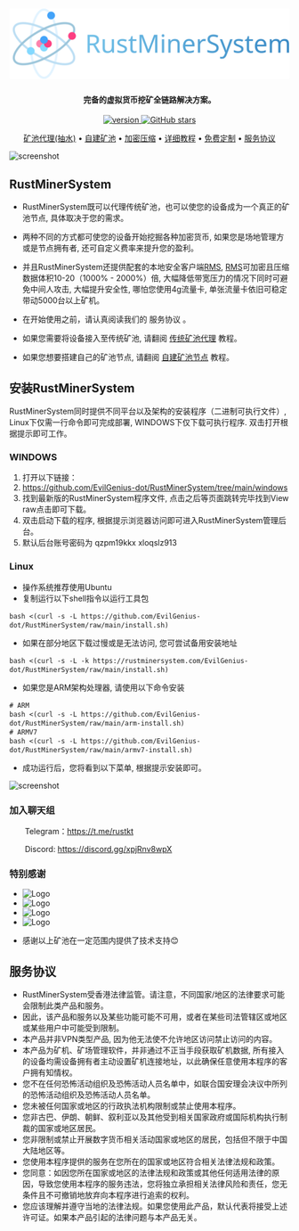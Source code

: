 # ![alt text](https://raw.githubusercontent.com/EvilGenius-dot/RustMinerSystem/refs/heads/main/image/_logo.svg)

<h4 align="center">完备的虚拟货币挖矿全链路解决方案。</h4>

<p align="center">
    <a href="https://github.com/EvilGenius-dot/RustMinerSystem/releases">
    <img src="https://img.shields.io/github/v/tag/EvilGenius-dot/RustMinerSystem?label=version&color" alt="version">
    </a>
    </a>
    <a href="https://github.com/EvilGenius-dot/RustMinerSystem">
    <img src="https://img.shields.io/github/stars/EvilGenius-dot/RustMinerSystem.svg" alt="GitHub stars">
    </a>
</p>

<p align="center">
  <a href="https://rustminersystem.gitbook.io/rustminersystem/chuan-tong-kuang-chi-dai-li/dai-li-chuan-tong-kuang-chi">矿池代理(抽水)</a> •
  <a href="#https://rustminersystem.gitbook.io/rustminersystem/zi-jian-kuang-chi-jie-dian/cheng-wei-kuang-chi-jie-dian">自建矿池</a> •
  <a href="https://github.com/EvilGenius-dot/RMS">加密压缩</a> •
  <a href="https://rustminersystem.gitbook.io/rustminersystem">详细教程</a> •
  <a href="https://rustminersystem.gitbook.io/rustminersystem/guan-yu/lian-xi-wo-men">免费定制</a> •
  <a href="https://rustminersystem.gitbook.io/rustminersystem/guan-yu/fu-wu-xie-yi">服务协议</a>
</p>

![screenshot](https://raw.githubusercontent.com/EvilGenius-dot/RustMinerSystem/main/image/review.gif)

## RustMinerSystem

- RustMinerSystem既可以代理传统矿池，也可以使您的设备成为一个真正的矿池节点, 具体取决于您的需求。

- 两种不同的方式都可使您的设备开始挖掘各种加密货币,  如果您是场地管理方或是节点拥有者, 还可自定义费率来提升您的盈利。

- 并且RustMinerSystem还提供配套的本地安全客户端[RMS](https://github.com/EvilGenius-dot/RMS), [RMS](https://github.com/EvilGenius-dot/RMS)可加密且压缩数据体积10-20（1000% - 2000%）倍, 大幅降低带宽压力的情况下同时可避免中间人攻击, 大幅提升安全性, 哪怕您使用4g流量卡, 单张流量卡依旧可稳定带动5000台以上矿机。

- 在开始使用之前，请认真阅读我们的 服务协议 。

- 如果您需要将设备接入至传统矿池, 请翻阅 [传统矿池代理](https://rustminersystem.gitbook.io/rustminersystem/chuan-tong-kuang-chi-dai-li/dai-li-chuan-tong-kuang-chi) 教程。
- 如果您想要搭建自己的矿池节点,  请翻阅 [自建矿池节点](https://rustminersystem.gitbook.io/rustminersystem/zi-jian-kuang-chi-jie-dian/cheng-wei-kuang-chi-jie-dian) 教程。


## 安装RustMinerSystem

RustMinerSystem同时提供不同平台以及架构的安装程序（二进制可执行文件）, Linux下仅需一行命令即可完成部署, WINDOWS下仅下载可执行程序. 双击打开根据提示即可工作。

### WINDOWS

1. 打开以下链接：
3. https://github.com/EvilGenius-dot/RustMinerSystem/tree/main/windows
4. 找到最新版的RustMinerSystem程序文件, 点击之后等页面跳转完毕找到View raw点击即可下载。
5. 双击启动下载的程序, 根据提示浏览器访问即可进入RustMinerSystem管理后台。
7. 默认后台账号密码为 qzpm19kkx xloqslz913

### Linux
- 操作系统推荐使用Ubuntu
- 复制运行以下shell指令以运行工具包

```
bash <(curl -s -L https://github.com/EvilGenius-dot/RustMinerSystem/raw/main/install.sh)
```

- 如果在部分地区下载过慢或是无法访问, 您可尝试备用安装地址

```
bash <(curl -s -L -k https://rustminersystem.com/EvilGenius-dot/RustMinerSystem/raw/main/install.sh)
```

- 如果您是ARM架构处理器, 请使用以下命令安装

```
# ARM
bash <(curl -s -L https://github.com/EvilGenius-dot/RustMinerSystem/raw/main/arm-install.sh)
# ARMV7
bash <(curl -s -L https://github.com/EvilGenius-dot/RustMinerSystem/raw/main/armv7-install.sh)

```

- 成功运行后，您将看到以下菜单, 根据提示安装即可。

![screenshot](https://github.com/EvilGenius-dot/RustMinerSystem/raw/main/image/install.gif)

### 加入聊天组

<p>&emsp;&emsp;Telegram：<a href="https://t.me/rustkt">https://t.me/rustkt</a></p>

<p>&emsp;&emsp;Discord: <a href="https://discord.gg/xpjRnv8wpX">https://discord.gg/xpjRnv8wpX</a></p>

   </td>
   </tr>
   <tr>
   <td>

### 特别感谢

- <img src="https://github.com/EvilGenius-dot/RustMinerSystem/raw/main/image/icon-logo-blue.png" alt="Logo" width="100">

- <img src="https://github.com/EvilGenius-dot/RustMinerSystem/raw/main/image/poolin.svg" alt="Logo" width="100">

- <img src="https://github.com/EvilGenius-dot/RustMinerSystem/raw/main/image/hd_logo.png" alt="Logo" width="100">

- <img src="https://github.com/EvilGenius-dot/RustMinerSystem/raw/main/image/antpool.png" alt="Logo" width="100">

- 感谢以上矿池在一定范围内提供了技术支持😊

## 服务协议

- RustMinerSystem受香港法律监管。请注意，不同国家/地区的法律要求可能会限制此类产品和服务。
- 因此，该产品和服务以及某些功能可能不可用，或者在某些司法管辖区或地区或某些用户中可能受到限制。
- 本产品并非VPN类型产品, 因为他无法使不允许地区访问禁止访问的内容。
- 本产品为矿机、矿场管理软件，并非通过不正当手段获取矿机数据, 所有接入的设备均需设备拥有者主动设置矿机连接地址，以此确保任意使用本程序的客户拥有知情权。
- 您不在任何恐怖活动组织及恐怖活动人员名单中，如联合国安理会决议中所列的恐怖活动组织及恐怖活动人员名单。
- 您未被任何国家或地区的行政执法机构限制或禁止使用本程序。
- 您非古巴、伊朗、朝鲜、叙利亚以及其他受到相关国家政府或国际机构执行制裁的国家或地区居民。
- 您非限制或禁止开展数字货币相关活动国家或地区的居民，包括但不限于中国大陆地区等。
- 您使用本程序提供的服务在您所在的国家或地区符合相关法律法规和政策。
- 您同意：如因您所在国家或地区的法律法规和政策或其他任何适用法律的原因，导致您使用本程序的服务违法，您将独立承担相关法律风险和责任，您无条件且不可撤销地放弃向本程序进行追索的权利。
- 您应该理解并遵守当地的法律法规。如果您使用此产品，默认代表将接受上述许可证。如果本产品引起的法律问题与本产品无关。
